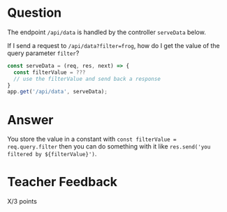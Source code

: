 # Question

The endpoint `/api/data` is handled by the controller `serveData` below.

If I send a request to `/api/data?filter=frog`, how do I get the value of the query parameter `filter`?

```js
const serveData = (req, res, next) => {
  const filterValue = ???
  // use the filterValue and send back a response
}
app.get('/api/data', serveData);
```

# Answer

You store the value in a constant with `const filterValue = req.query.filter` then you can do something with it like `res.send('you filtered by ${filterValue}')`.

# Teacher Feedback

X/3 points
